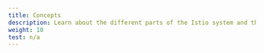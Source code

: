 ```yaml
---
title: Concepts
description: Learn about the different parts of the Istio system and the abstractions it uses.
weight: 10
test: n/a
---
```

